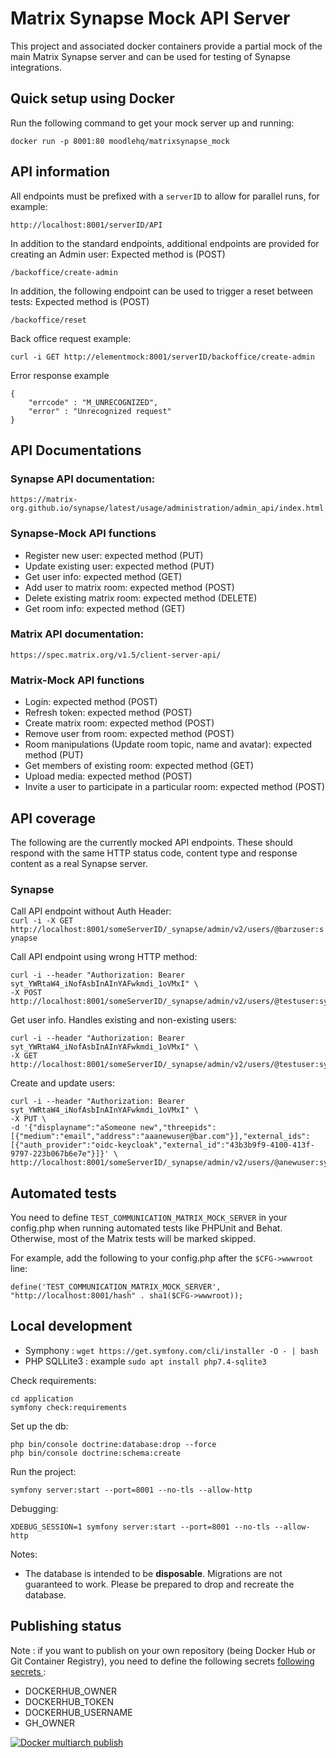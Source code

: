 # Matrix Synapse Mock API Server

This project and associated docker containers provide a partial mock of the main Matrix Synapse server and can be used for
testing of Synapse integrations.

## Quick setup using Docker
Run the following command to get your mock server up and running:
   ```
   docker run -p 8001:80 moodlehq/matrixsynapse_mock
   ```

## API information
All endpoints must be prefixed with a `serverID` to allow for parallel runs, for example:

```
http://localhost:8001/serverID/API
```

In addition to the standard endpoints, additional endpoints are provided for creating an Admin user:
Expected method is (POST)

```
/backoffice/create-admin
```

In addition, the following endpoint can be used to trigger a reset between tests:
Expected method is (POST)

```
/backoffice/reset
```

Back office request example:
```
curl -i GET http://elementmock:8001/serverID/backoffice/create-admin
```
Error response example
```
{
    "errcode" : "M_UNRECOGNIZED",
    "error" : "Unrecognized request"
}
```

## API Documentations
### Synapse API documentation:
```
https://matrix-org.github.io/synapse/latest/usage/administration/admin_api/index.html
```

### Synapse-Mock API functions
* Register new user: expected method (PUT)
* Update existing user: expected method (PUT)
* Get user info: expected method (GET)
* Add user to matrix room: expected method (POST)
* Delete existing matrix room: expected method (DELETE)
* Get room info: expected method (GET)

### Matrix API documentation:
```
https://spec.matrix.org/v1.5/client-server-api/
```

### Matrix-Mock API functions
* Login: expected method (POST)
* Refresh token: expected method (POST)
* Create matrix room: expected method (POST)
* Remove user from room: expected method (POST)
* Room manipulations (Update room topic, name and avatar): expected method (PUT)
* Get members of existing room: expected method (GET)
* Upload media: expected method (POST)
* Invite a user to participate in a particular room: expected method (POST)

## API coverage
The following are the currently mocked API endpoints. These should respond with the same HTTP status code, content type and response content as a real Synapse server.

### Synapse
Call API endpoint without Auth Header:<br/>
`curl -i -X GET http://localhost:8001/someServerID/_synapse/admin/v2/users/@barzuser:synapse`

Call API endpoint using wrong HTTP method:
```
curl -i --header "Authorization: Bearer syt_YWRtaW4_iNofAsbInAInYAFwkmdi_1oVMxI" \
-X POST http://localhost:8001/someServerID/_synapse/admin/v2/users/@testuser:synapse`
```

Get user info. Handles existing and non-existing users:
```
curl -i --header "Authorization: Bearer syt_YWRtaW4_iNofAsbInAInYAFwkmdi_1oVMxI" \
-X GET http://localhost:8001/someServerID/_synapse/admin/v2/users/@testuser:synapse
```

Create and update users:
```
curl -i --header "Authorization: Bearer syt_YWRtaW4_iNofAsbInAInYAFwkmdi_1oVMxI" \
-X PUT \
-d '{"displayname":"aSomeone new","threepids":[{"medium":"email","address":"aaanewuser@bar.com"}],"external_ids":[{"auth_provider":"oidc-keycloak","external_id":"43b3b9f9-4100-413f-9797-223b067b6e7e"}]}' \
http://localhost:8001/someServerID/_synapse/admin/v2/users/@anewuser:synapse
```

## Automated tests
You need to define `TEST_COMMUNICATION_MATRIX_MOCK_SERVER` in your config.php when running automated tests like PHPUnit and Behat.
Otherwise, most of the Matrix tests will be marked skipped.

For example, add the following to your config.php after the `$CFG->wwwroot` line:
   ```
   define('TEST_COMMUNICATION_MATRIX_MOCK_SERVER', "http://localhost:8001/hash" . sha1($CFG->wwwroot));
   ```

## Local development

* Symphony : `wget https://get.symfony.com/cli/installer -O - | bash`
* PHP SQLLite3 : example `sudo apt install php7.4-sqlite3`


Check requirements:

    cd application
    symfony check:requirements

Set up the db:

    php bin/console doctrine:database:drop --force
    php bin/console doctrine:schema:create

Run the project:

    symfony server:start --port=8001 --no-tls --allow-http

Debugging:

    XDEBUG_SESSION=1 symfony server:start --port=8001 --no-tls --allow-http

Notes:

* The database is intended to be **disposable**. Migrations are not guaranteed to work. Please be prepared to drop and
  recreate the database.


## Publishing status

Note : if you want to publish on your own repository (being Docker Hub or Git Container Registry), you need to define the
following secrets [following secrets ](https://docs.github.com/en/actions/security-guides/encrypted-secrets):
* DOCKERHUB_OWNER
* DOCKERHUB_TOKEN
* DOCKERHUB_USERNAME
* GH_OWNER

[![Docker multiarch publish](https://github.com/moodlehq/matrixsynapse_mock/actions/workflows/build_and_publish.yml/badge.svg)](https://github.com/moodlehq/matrixsynapse_mock/actions/workflows/build_and_publish.yml)
